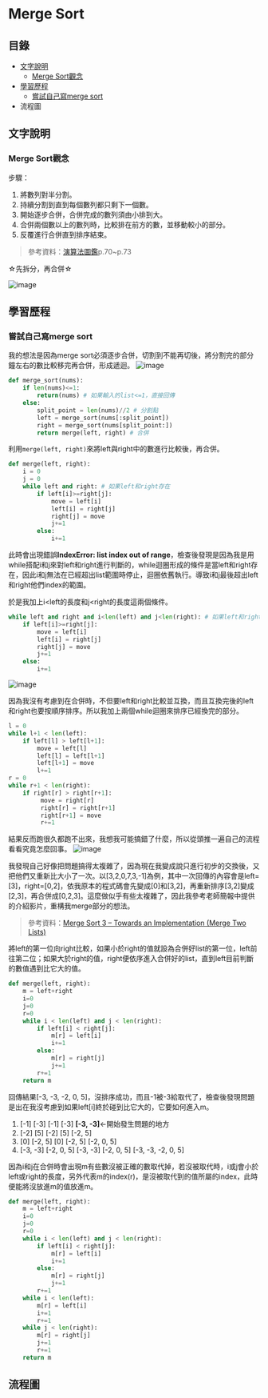# Merge Sort
## 目錄
* [文字說明](https://github.com/HTY62006/MyLearningNote/blob/master/HW2/Merge_Sort_%E6%B5%81%E7%A8%8B%E5%9C%96%E3%80%81%E5%AD%B8%E7%BF%92%E6%AD%B7%E7%A8%8B%E8%88%87%E6%96%87%E5%AD%97%E8%AA%AA%E6%98%8E.md#%E6%96%87%E5%AD%97%E8%AA%AA%E6%98%8E)
  * [Merge Sort觀念](https://github.com/HTY62006/MyLearningNote/blob/master/HW2/Merge_Sort_%E6%B5%81%E7%A8%8B%E5%9C%96%E3%80%81%E5%AD%B8%E7%BF%92%E6%AD%B7%E7%A8%8B%E8%88%87%E6%96%87%E5%AD%97%E8%AA%AA%E6%98%8E.md#merge-sort%E8%A7%80%E5%BF%B5)
* [學習歷程](https://github.com/HTY62006/MyLearningNote/blob/master/HW2/Merge_Sort_%E6%B5%81%E7%A8%8B%E5%9C%96%E3%80%81%E5%AD%B8%E7%BF%92%E6%AD%B7%E7%A8%8B%E8%88%87%E6%96%87%E5%AD%97%E8%AA%AA%E6%98%8E.md#%E5%AD%B8%E7%BF%92%E6%AD%B7%E7%A8%8B)
  * [嘗試自己寫merge sort](https://github.com/HTY62006/MyLearningNote/blob/master/HW2/Merge_Sort_%E6%B5%81%E7%A8%8B%E5%9C%96%E3%80%81%E5%AD%B8%E7%BF%92%E6%AD%B7%E7%A8%8B%E8%88%87%E6%96%87%E5%AD%97%E8%AA%AA%E6%98%8E.md#%E5%98%97%E8%A9%A6%E8%87%AA%E5%B7%B1%E5%AF%ABmerge-sort)
* 流程圖
## 文字說明
### Merge Sort觀念
步驟：
1. 將數列對半分割。
2. 持續分割到直到每個數列都只剩下一個數。
3. 開始逐步合併，合併完成的數列須由小排到大。
4. 合併兩個數以上的數列時，比較排在前方的數，並移動較小的部分。
5. 反覆進行合併直到排序結束。
> 參考資料：[演算法圖鑑](https://www.books.com.tw/products/0010771263)p.70~p.73

☆先拆分，再合併☆

![image](https://images.plurk.com/4k4d6k74pXge9a0LLcSqqn.png)
## 學習歷程
### 嘗試自己寫merge sort
我的想法是因為merge sort必須逐步合併，切割到不能再切後，將分割完的部分鐘左右的數比較移完再合併，形成遞迴。
![image](https://images.plurk.com/7E37W8EnuOeWl6NL06LDDi.png)

```Python
def merge_sort(nums):
    if len(nums)<=1:
        return(nums) # 如果輸入的list<=1，直接回傳
    else:
        split_point = len(nums)//2 # 分割點
        left = merge_sort(nums[:split_point])
        right = merge_sort(nums[split_point:])
        return merge(left, right) # 合併
 ```
利用`merge(left, right)`來將left與right中的數進行比較後，再合併。
```Python
def merge(left, right):
    i = 0
    j = 0
    while left and right: # 如果left和right存在
        if left[i]>=right[j]:
            move = left[i]
            left[i] = right[j]
            right[j] = move
            j+=1
        else:
            i+=1
```
此時會出現錯誤**IndexError: list index out of range**，檢查後發現是因為我是用while搭配i和j來對left和right進行判斷的，while迴圈形成的條件是當left和right存在，因此i和j無法在已經超出list範圍時停止，迴圈依舊執行。導致i和j最後超出left和right他們index的範圍。

於是我加上i<left的長度和j<right的長度這兩個條件。
```Python
while left and right and i<len(left) and j<len(right): # 如果left和right存在
    if left[i]>=right[j]:
        move = left[i]
        left[i] = right[j]
        right[j] = move
        j+=1
    else:
        i+=1
```
![image](https://images.plurk.com/6g4kWS8T1KMnG63XByu03q.png)

因為我沒有考慮到在合併時，不但要left和right比較並互換，而且互換完後的left和right也要按順序排序。所以我加上兩個while迴圈來排序已經換完的部分。
```Python
l = 0
while l+1 < len(left):
    if left[l] > left[l+1]:
        move = left[l]
        left[l] = left[l+1]
        left[l+1] = move
        l+=1
r = 0
while r+1 < len(right):
    if right[r] > right[r+1]:
         move = right[r]
         right[r] = right[r+1]
         right[r+1] = move
         r+=1
```
結果反而跑很久都跑不出來，我想我可能搞錯了什麼，所以從頭推一遍自己的流程看看究竟怎麼回事。
![image](https://images.plurk.com/Be5KAsOMfLkGSF6yqp57s.png)

我發現自己好像把問題搞得太複雜了，因為現在我變成說只進行初步的交換後，又把他們又重新比大小了一次。以[3,2,0,7,3,-1]為例，其中一次回傳的內容會是left=[3]，right=[0,2]，依我原本的程式碼會先變成[0]和[3,2]，再重新排序[3,2]變成[2,3]，再合併成[0,2,3]。這麼做似乎有些太複雜了，因此我參考老師簡報中提供的介紹影片，重構我merge部分的想法。
> 參考資料：[Merge Sort 3 – Towards an Implementation (Merge Two Lists)](https://www.youtube.com/watch?v=s8kQm8yhZ8U)

將left的第一位向right比較，如果小於right的值就設為合併好list的第一位，left前往第二位；如果大於right的值，right便依序進入合併好的list，直到left目前判斷的數值遇到比它大的值。
```Python
def merge(left, right):
    m = left+right
    i=0
    j=0
    r=0
    while i < len(left) and j < len(right): 
        if left[i] < right[j]: 
            m[r] = left[i] 
            i+=1
        else: 
            m[r] = right[j] 
            j+=1
        r+=1
    return m
```
回傳結果[-3, -3, -2, 0, 5]，沒排序成功，而且-1被-3給取代了，檢查後發現問題是出在我沒考慮到如果left[i]終於碰到比它大的，它要如何進入m。
1. [-1] [-3]
   [-1] [-3] **[-3, -3]**←開始發生問題的地方
2. [-2] [5]
   [-2] [5] [-2, 5]
3. [0] [-2, 5]
   [0] [-2, 5] [-2, 0, 5]
4. [-3, -3] [-2, 0, 5]
   [-3, -3] [-2, 0, 5] [-3, -3, -2, 0, 5]

因為i和j在合併時會出現m有些數沒被正確的數取代掉，若沒被取代時，i或j會小於left或right的長度，另外代表m的index(r)，是沒被取代到的值所屬的index，此時便能將沒放進m的值放進m。
```Python
def merge(left, right):
    m = left+right
    i=0
    j=0
    r=0
    while i < len(left) and j < len(right): 
        if left[i] < right[j]: 
            m[r] = left[i] 
            i+=1
        else: 
            m[r] = right[j] 
            j+=1
        r+=1
    while i < len(left):
        m[r] = left[i]
        i+=1
        r+=1
    while j < len(right):
        m[r] = right[j]
        j+=1
        r+=1
    return m
```
## 流程圖                
